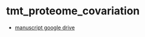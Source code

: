 # tmt_proteome_covariation

* [manuscript google drive](https://drive.google.com/drive/u/1/folders/1WKZvB4GelX9rqOx2oW35uzxnHj9wM7hw)
